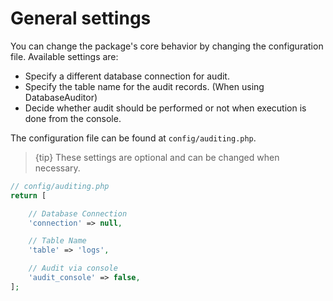# General settings
You can change the package's core behavior by changing the configuration file. Available settings are:

* Specify a different database connection for audit.
* Specify the table name for the audit records. (When using DatabaseAuditor)
* Decide whether audit should be performed or not when execution is done from the console.
    
The configuration file can be found at `config/auditing.php`.

> {tip} These settings are optional and can be changed when necessary.

```php
// config/auditing.php
return [

    // Database Connection
    'connection' => null,

    // Table Name
    'table' => 'logs',

    // Audit via console
    'audit_console' => false,
];
```
